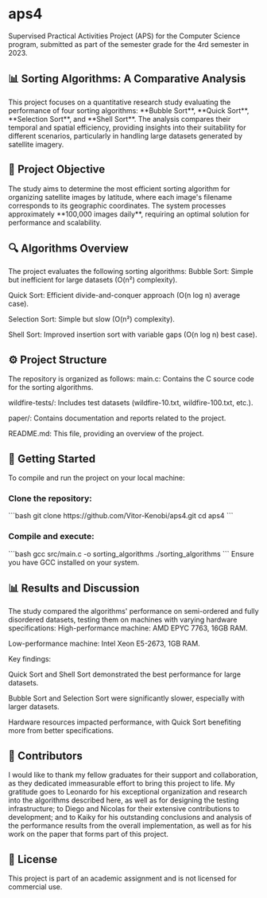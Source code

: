 # aps4
Supervised Practical Activities Project (APS) for the Computer Science program, submitted as part of the semester grade for the 4rd semester in 2023.

<h2>📊 Sorting Algorithms: A Comparative Analysis</h2> 
This project focuses on a quantitative research study evaluating the performance of four sorting algorithms: **Bubble Sort**, **Quick Sort**, **Selection Sort**, and **Shell Sort**. The analysis compares their temporal and spatial efficiency, providing insights into their suitability for different scenarios, particularly in handling large datasets generated by satellite imagery. 
<h2>🎯 Project Objective</h2> 
The study aims to determine the most efficient sorting algorithm for organizing satellite images by latitude, where each image's filename corresponds to its geographic coordinates. The system processes approximately **100,000 images daily**, requiring an optimal solution for performance and scalability. 
<h2>🔍 Algorithms Overview</h2> 
The project evaluates the following sorting algorithms:
Bubble Sort: Simple but inefficient for large datasets (O(n²) complexity).

Quick Sort: Efficient divide-and-conquer approach (O(n log n) average case).

Selection Sort: Simple but slow (O(n²) complexity).

Shell Sort: Improved insertion sort with variable gaps (O(n log n) best case).

<h2>⚙️ Project Structure</h2> 
The repository is organized as follows:
main.c: Contains the C source code for the sorting algorithms.

wildfire-tests/: Includes test datasets (wildfire-10.txt, wildfire-100.txt, etc.).

paper/: Contains documentation and reports related to the project.

README.md: This file, providing an overview of the project.

<h2>🚀 Getting Started</h2> 
To compile and run the project on your local machine: 
<h3>Clone the repository:</h3> 
```bash git clone https://github.com/Vitor-Kenobi/aps4.git cd aps4 ``` 
<h3>Compile and execute:</h3> 
```bash gcc src/main.c -o sorting_algorithms ./sorting_algorithms ```
Ensure you have GCC installed on your system.

<h2>📊 Results and Discussion</h2> 
The study compared the algorithms' performance on semi-ordered and fully disordered datasets, testing them on machines with varying hardware specifications:
High-performance machine: AMD EPYC 7763, 16GB RAM.

Low-performance machine: Intel Xeon E5-2673, 1GB RAM.

Key findings:

Quick Sort and Shell Sort demonstrated the best performance for large datasets.

Bubble Sort and Selection Sort were significantly slower, especially with larger datasets.

Hardware resources impacted performance, with Quick Sort benefiting more from better specifications.

<h2>🤝 Contributors</h2> 
I would like to thank my fellow graduates for their support and collaboration, as they dedicated immeasurable effort to bring this project to life. My gratitude goes to Leonardo for his exceptional organization and research into the algorithms described here, as well as for designing the testing infrastructure; to Diego and Nicolas for their extensive contributions to development; and to Kaiky for his outstanding conclusions and analysis of the performance results from the overall implementation, as well as for his work on the paper that forms part of this project.

<h2>📜 License</h2> 
This project is part of an academic assignment and is not licensed for commercial use.